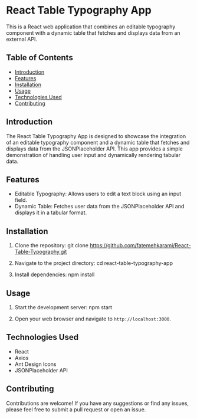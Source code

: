 # React Table Typography App

This is a React web application that combines an editable typography component with a dynamic table that fetches and displays data from an external API.

## Table of Contents

- [Introduction](#introduction)
- [Features](#features)
- [Installation](#installation)
- [Usage](#usage)
- [Technologies Used](#technologies-used)
- [Contributing](#contributing)

## Introduction

The React Table Typography App is designed to showcase the integration of an editable typography component and a dynamic table that fetches and displays data from the JSONPlaceholder API. This app provides a simple demonstration of handling user input and dynamically rendering tabular data.

## Features

- Editable Typography: Allows users to edit a text block using an input field.
- Dynamic Table: Fetches user data from the JSONPlaceholder API and displays it in a tabular format.

## Installation

1. Clone the repository:
git clone https://github.com/fatemehkarami/React-Table-Typography.git

2. Navigate to the project directory:
cd react-table-typography-app

3. Install dependencies:
npm install

## Usage

1. Start the development server:
npm start

2. Open your web browser and navigate to `http://localhost:3000`.

## Technologies Used

- React
- Axios
- Ant Design Icons
- JSONPlaceholder API

## Contributing

Contributions are welcome! If you have any suggestions or find any issues, please feel free to submit a pull request or open an issue.
